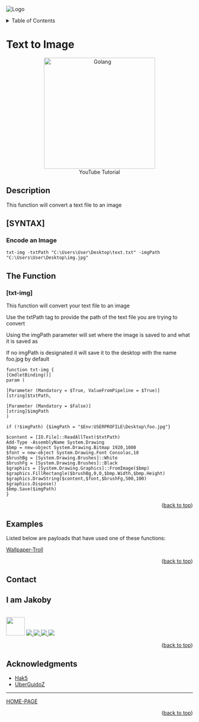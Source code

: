 ![Logo](https://github.com/I-Am-Jakoby/hak5-submissions/blob/main/Assets/logo-170-px.png?raw=true)

<!-- TABLE OF CONTENTS -->
<details>
  <summary>Table of Contents</summary>
  <ol>
    <li><a href="#Description">Description</a></li>
    <li><a href="#SYNTAX">Syntax</a></li>	  
    <li><a href="#The-Function">The Function</a></li>
    <li><a href="#Examples">Examples</a></li>
    <li><a href="#Contact">Contact</a></li>
    <li><a href="#Acknowledgments">Acknowledgments</a></li>
  </ol>
</details>

# Text to Image

<p align="center">
      <a href="https://www.youtube.com/watch?v=pBBYLgYokDs">
        <img src=https://i.ytimg.com/vi/pBBYLgYokDs/hqdefault.jpg width="300" alt="Golang" />
      </a>
      <br>YouTube Tutorial
</p>

## Description

This function will convert a text file to an image

## [SYNTAX]

### Encode an Image 
```
txt-img -txtPath "C:\Users\User\Desktop\text.txt" -imgPath "C:\Users\User\Desktop\img.jpg"
```

## The Function

### [txt-img] 

This function will convert your text file to an image

Use the txtPath tag to provide the path of the text file you are trying to convert

Using the imgPath parameter will set where the image is saved to and what it is saved as

If no imgPath is designated it will save it to the desktop with the name foo.jpg by default

```
function txt-img {
[CmdletBinding()]
param (

[Parameter (Mandatory = $True, ValueFromPipeline = $True)]
[string]$txtPath,

[Parameter (Mandatory = $False)]
[string]$imgPath
)

if (!$imgPath) {$imgPath = "$Env:USERPROFILE\Desktop\foo.jpg"}

$content = [IO.File]::ReadAllText($txtPath)
Add-Type -AssemblyName System.Drawing
$bmp = new-object System.Drawing.Bitmap 1920,1080 
$font = new-object System.Drawing.Font Consolas,18 
$brushBg = [System.Drawing.Brushes]::White 
$brushFg = [System.Drawing.Brushes]::Black 
$graphics = [System.Drawing.Graphics]::FromImage($bmp) 
$graphics.FillRectangle($brushBg,0,0,$bmp.Width,$bmp.Height) 
$graphics.DrawString($content,$font,$brushFg,500,100) 
$graphics.Dispose() 
$bmp.Save($imgPath) 
}
```

<p align="right">(<a href="#top">back to top</a>)</p>


## Examples 

Listed below are payloads that have used one of these functions:

[Wallpaper-Troll](https://github.com/I-Am-Jakoby/hak5-submissions/tree/main/OMG/Payloads/OMG-Wallpaper-Troll)

<p align="right">(<a href="#top">back to top</a>)</p>

<!-- CONTACT -->
## Contact

<div><h2>I am Jakoby</h2></div>
  <p><br/>

  <img src="https://media.giphy.com/media/VgCDAzcKvsR6OM0uWg/giphy.gif" width="50"> 

  <a href="https://github.com/I-Am-Jakoby/">
    <img src="https://img.shields.io/badge/GitHub-I--Am--Jakoby-blue">
  </a>

  <a href="https://www.instagram.com/i_am_jakoby/">
    <img src="https://img.shields.io/badge/Instagram-i__am__jakoby-red">
  </a>

  <a href="https://twitter.com/I_Am_Jakoby/">
    <img src="https://img.shields.io/badge/Twitter-I__Am__Jakoby-blue">
  </a>

  <a href="https://www.youtube.com/c/IamJakoby/">
    <img src="https://img.shields.io/badge/YouTube-I_am_Jakoby-red">
  </a>

</p>



<p align="right">(<a href="#top">back to top</a>)</p>

<!-- ACKNOWLEDGMENTS -->
## Acknowledgments

* [Hak5](https://hak5.org/)
* [UberGuidoZ](https://github.com/UberGuidoZ)

***

[HOME-PAGE](https://github.com/I-Am-Jakoby/PowerShell-for-Hackers)

<p align="right">(<a href="#top">back to top</a>)</p>
